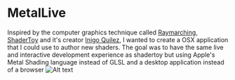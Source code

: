 # MetalLive
Inspired by the computer graphics technique called [Raymarching](https://computergraphics.stackexchange.com/questions/161/what-is-ray-marching-is-sphere-tracing-the-same-thing), [ShaderToy](https://www.shadertoy.com/) and it's creator [Inigo Quilez](https://iquilezles.org/), I wanted to create a OSX application that I could use to author new shaders. The goal was to have the same live and interactive development experience as shadertoy but using Apple's Metal Shading language instead of GLSL and a desktop application instead of a browser
![Alt text](MetalLiveDemo.gif)
